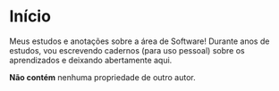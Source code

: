 # Início

Meus estudos e anotações sobre a área de Software! Durante anos de estudos, vou escrevendo cadernos (para uso pessoal) sobre os aprendizados e deixando abertamente aqui.

**Não contém** nenhuma propriedade de outro autor.
